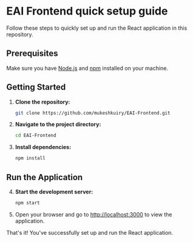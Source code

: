 # EAI Frontend quick setup guide

Follow these steps to quickly set up and run the React application in this repository.

## Prerequisites

Make sure you have [Node.js](https://nodejs.org/en/) and [npm](https://www.npmjs.com/) installed on your machine.

## Getting Started

1. **Clone the repository:**

   ```bash
   git clone https://github.com/mukeshkuiry/EAI-Frontend.git
   ```

2. **Navigate to the project directory:**

   ```bash
   cd EAI-Frontend
   ```

3. **Install dependencies:**

   ```bash
   npm install
   ```

## Run the Application

4. **Start the development server:**

   ```bash
   npm start
   ```

5. Open your browser and go to [http://localhost:3000](http://localhost:3000) to view the application.

That's it! You've successfully set up and run the React application.
